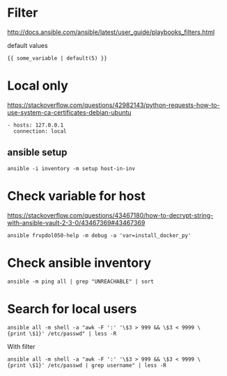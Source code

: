 
# Filter

http://docs.ansible.com/ansible/latest/user_guide/playbooks_filters.html

default values

```
{{ some_variable | default(5) }}
```

# Local only

https://stackoverflow.com/questions/42982143/python-requests-how-to-use-system-ca-certificates-debian-ubuntu

```
- hosts: 127.0.0.1
  connection: local
```

## ansible setup

```
ansible -i inventory -m setup host-in-inv
```

# Check variable for host

https://stackoverflow.com/questions/43467180/how-to-decrypt-string-with-ansible-vault-2-3-0/43467369#43467369

```
ansible frvpdol050-help -m debug -a 'var=install_docker_py'
```

# Check ansible inventory

```
ansible -m ping all | grep "UNREACHABLE" | sort
```

# Search for local users

```
ansible all -m shell -a "awk -F ':' '\$3 > 999 && \$3 < 9999 \
{print \$1}' /etc/passwd" | less -R
```

With filter

```
ansible all -m shell -a "awk -F ':' '\$3 > 999 && \$3 < 9999 \
{print \$1}' /etc/passwd | grep username" | less -R
```
